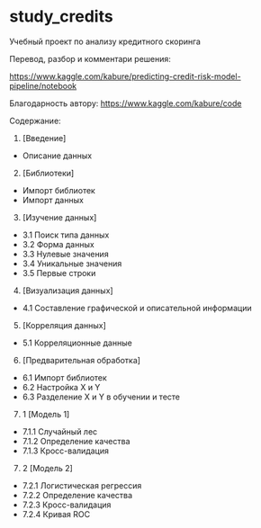 # study_credits
Учебный проект по анализу кредитного скоринга

Перевод, разбор и комментари решения:

https://www.kaggle.com/kabure/predicting-credit-risk-model-pipeline/notebook

Благодарность автору: https://www.kaggle.com/kabure/code

Содержание:
1. [Введение]
- Описание данных

2. [Библиотеки]
- Импорт библиотек
- Импорт данных

3. [Изучение данных]
- 3.1 Поиск типа данных
- 3.2 Форма данных
- 3.3 Нулевые значения
- 3.4 Уникальные значения
- 3.5 Первые строки

4. [Визуализация данных]
- 4.1 Составление графической и описательной информации

5. [Корреляция данных]
- 5.1 Корреляционные данные

6. [Предварительная обработка]
- 6.1 Импорт библиотек
- 6.2 Настройка X и Y
- 6.3 Разделение X и Y в обучении и тесте

7. 1 [Модель 1]
- 7.1.1 Случайный лес
- 7.1.2 Определение качества
- 7.1.3 Кросс-валидация

7. 2 [Модель 2]
- 7.2.1 Логистическая регрессия
- 7.2.2 Определение качества
- 7.2.3 Кросс-валидация
- 7.2.4 Кривая ROC

